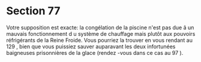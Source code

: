 # Section 77

Votre supposition est exacte: la congélation de la piscine n'est pas due â un mauvais
fonctionnement d u système de chauffage mais plutôt aux pouvoirs réfrigérants de la
Reine Froide. Vous pourriez la trouver en vous rendant au  129 , bien que vous puissiez
sauver auparavant les deux infortunées baigneuses prisonnières de la glace (rendez -vous
dans ce cas au  97 ).